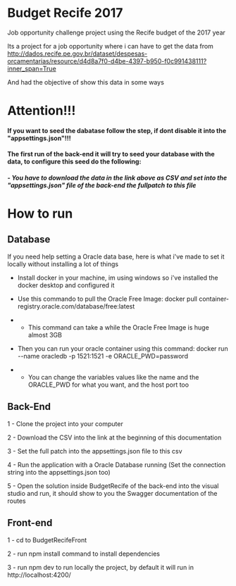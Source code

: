 # Budget Recife 2017

Job opportunity challenge project using the Recife budget of the 2017 year

Its a project for a job opportunity where i can have to get the data from http://dados.recife.pe.gov.br/dataset/despesas-orcamentarias/resource/d4d8a7f0-d4be-4397-b950-f0c991438111?inner_span=True

And had the objective of show this data in some ways

# Attention!!!

#### If you want to seed the dabatase follow the step, if dont disable it into the "appsettings.json"!!!

#### The first run of the back-end it will try to seed your database with the data, to configure this seed do the following:

##### - You have to download the data in the link above as CSV and set into the "appsettings.json" file of the back-end the fullpatch to this file

# How to run

## Database

If you need help setting a Oracle data base, here is what i've made to set it locally without installing a lot of things

- Install docker in your machine, im using windows so i've installed the docker desktop and configured it

- Use this commando to pull the Oracle Free Image: docker pull container-registry.oracle.com/database/free:latest
- - This command can take a while the Oracle Free Image is huge almost 3GB

- Then you can run your oracle container using this command: docker run --name oracledb -p 1521:1521 -e ORACLE_PWD=password
- - You can change the variables values like the name and the ORACLE_PWD for what you want, and the host port too

## Back-End

1 - Clone the project into your computer

2 - Download the CSV into the link at the beginning of this documentation

3 - Set the full patch into the appsettings.json file to this csv

4 - Run the application with a Oracle Database running (Set the connection string into the appsettings.json too)

5 - Open the solution inside BudgetRecife of the back-end into the visual studio and run, it should show to you the Swagger documentation of the routes

## Front-end

1 - cd to BudgetRecifeFront

2 - run npm install command to install dependencies

3 - run npm dev to run locally the project, by default it will run in http://localhost:4200/
